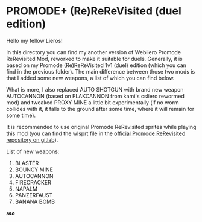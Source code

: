 # PROMODE+ (Re)ReReVisited (duel edition)

Hello my fellow Lieros!

In this directory you can find my another version of Webliero Promode ReRevisited Mod, reworked to make it suitable for duels. Generally, it is based on my Promode (Re)ReReVisited 1v1 (duel) edition (which you can find in the previous folder). The main difference between those two mods is that I added some new weapons, a list of which you can find below.

What is more, I also replaced AUTO SHOTGUN with brand new weapon AUTOCANNON (based on FLAKCANNON from kami's csliero rewormed mod) and tweaked PROXY MINE a little bit experimentally (if no worm collides with it, it falls to the ground after some time, where it will remain for some time).

It is recommended to use original Promode ReRevisited sprites while playing this mod (you can find the wlsprt file in the [official Promode ReRevisited repository on gitlab](https://gitlab.com/webliero/webliero-mods/-/tree/master/Jerac/ReRevisited)).

List of new weapons:

1. BLASTER
2. BOUNCY MINE
3. AUTOCANNON
4. FIRECRACKER
5. NAPALM
6. PANZERFAUST
7. BANANA BOMB

***roo***
